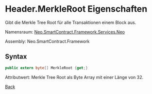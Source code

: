 # Header.MerkleRoot Eigenschaften

Gibt die Merkle Tree Root für alle Transaktionen einem Block aus.

Namensraum: [Neo.SmartContract.Framework.Services.Neo](../../neo.md)

Assembly: Neo.SmartContract.Framework

## Syntax

```c#
public extern byte[] MerkleRoot {get;}
```

Attributwert: Merkle Tree Root als Byte Array mit einer Länge von 32.



[Back](../header.md)
